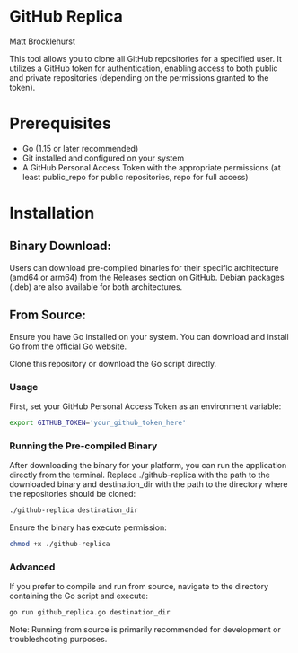 # GitHub Replica

Matt Brocklehurst 

This tool allows you to clone all GitHub repositories for a specified user. It utilizes a GitHub token for authentication, enabling access to both public and private repositories (depending on the permissions granted to the token).

# Prerequisites

- Go (1.15 or later recommended)
- Git installed and configured on your system
- A GitHub Personal Access Token with the appropriate permissions (at least public_repo for public repositories, repo for full access)

# Installation

## Binary Download:
Users can download pre-compiled binaries for their specific architecture (amd64 or arm64) from the Releases section on GitHub. Debian packages (.deb) are also available for both architectures.

## From Source:

Ensure you have Go installed on your system. You can download and install Go from the official Go website.

Clone this repository or download the Go script directly.

### Usage

First, set your GitHub Personal Access Token as an environment variable:

```bash
export GITHUB_TOKEN='your_github_token_here'
```

### Running the Pre-compiled Binary

After downloading the binary for your platform, you can run the application directly from the terminal. Replace ./github-replica with the path to the downloaded binary and destination_dir with the path to the directory where the repositories should be cloned:

```bash
./github-replica destination_dir
```

Ensure the binary has execute permission:

```bash
chmod +x ./github-replica
```

### Advanced

If you prefer to compile and run from source, navigate to the directory containing the Go script and execute:

```bash
go run github_replica.go destination_dir
```

Note: Running from source is primarily recommended for development or troubleshooting purposes.
